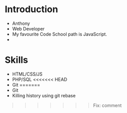 Introduction
==========
* Anthony
* Web Developer
* My favourite Code School path is JavaScript.
* 
Skills
==========
* HTML/CSS/JS
* PHP/SQL
<<<<<<< HEAD
* Git
=======
* Git
* Killing history using git rebase
>>>>>>> Fix: comment
